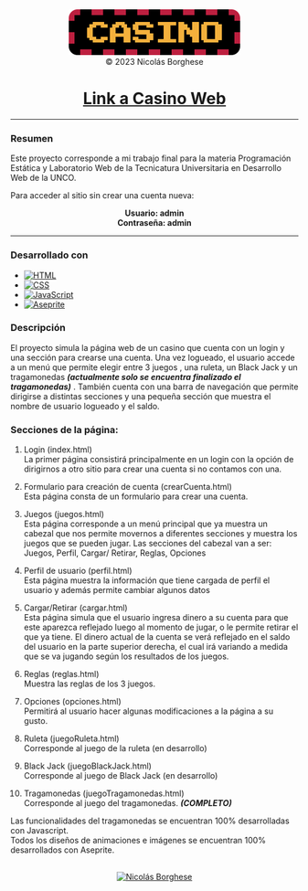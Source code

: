 <div align="center">
    <div>
        <a href="https://nicolasborghese.github.io/Casino_Web/">
            <img src="imagenes/imgGeneral/logo02Readme.png">
        </a>
    </div>
    © 2023 Nicolás Borghese
    
# <a href="https://nicolasborghese.github.io/Casino_Web/">Link a Casino Web</a>

</div>

---

<h3>Resumen</h3>

Este proyecto corresponde a mi trabajo final para la materia Programación Estática y Laboratorio Web de la Tecnicatura Universitaria en Desarrollo Web de la UNCO.<br>

Para acceder al sitio sin crear una cuenta nueva:<br>

<div align="center">
    <b>Usuario: admin</b><br>
    <b>Contraseña: admin</b>
</div>

---

### Desarrollado con

- [![HTML][html-shield]][html-url]
- [![CSS][css-shield]][css-url]
- [![JavaScript][javascript-shield]][javascript-url]
- [![Aseprite][aseprite-shield]][aseprite-url]

### Descripción

El proyecto simula la página web de un casino que cuenta con un login y una sección para crearse una cuenta. Una vez logueado, el usuario accede a un menú que permite elegir entre 3 juegos , una ruleta, un Black Jack y un tragamonedas <b>*(actualmente solo se encuentra finalizado el tragamonedas)*</b> . También cuenta con una barra de navegación que permite dirigirse a distintas secciones y una pequeña sección que muestra el nombre de usuario logueado y el saldo.

### Secciones de la página:

1. Login (index.html)<br>
La primer página consistirá principalmente en un login con la opción de dirigirnos a otro sitio para 
crear una cuenta si no contamos con una.

2. Formulario para creación de cuenta (crearCuenta.html)<br>
Esta página consta de un formulario para crear una cuenta.

3. Juegos (juegos.html)<br>
Esta página corresponde a un menú principal que ya muestra un cabezal que nos permite movernos 
a diferentes secciones y muestra los juegos que se pueden jugar. Las secciones del cabezal van a 
ser: Juegos, Perfil, Cargar/ Retirar, Reglas, Opciones

4. Perfil de usuario (perfil.html)<br>
Esta página muestra la información que tiene cargada de perfil el usuario y además permite cambiar algunos datos

5. Cargar/Retirar (cargar.html)<br>
Esta página simula que el usuario ingresa dinero a su cuenta para que este aparezca reflejado luego 
al momento de jugar, o le permite retirar el que ya tiene.
El dinero actual de la cuenta se verá reflejado en el saldo del usuario en la parte superior derecha, el cual irá variando a medida que se va jugando según los resultados de los juegos.

6. Reglas (reglas.html)<br>
Muestra las reglas de los 3 juegos.

7. Opciones (opciones.html)<br>
Permitirá al usuario hacer algunas modificaciones a la página a su gusto.

8. Ruleta (juegoRuleta.html)<br>
Corresponde al juego de la ruleta (en desarrollo)

9. Black Jack (juegoBlackJack.html)<br>
Corresponde al juego de Black Jack (en desarrollo)

10. Tragamonedas (juegoTragamonedas.html)<br>
Corresponde al juego del tragamonedas. <b>*(COMPLETO)*</b>

Las funcionalidades del tragamonedas se encuentran 100% desarrolladas con Javascript.<br>
Todos los diseños de animaciones e imágenes se encuentran 100% desarrollados con Aseprite.

##

<div align="center">

[![Nicolás Borghese][linkedin-shield]][linkedin-url]

</div>

<!-- MARKDOWN LINKS AND IMAGES -->

[html-shield]: https://img.shields.io/badge/HTML-%23E34F26?style=for-the-badge&logo=HTML5&logoColor=white
[html-url]: https://developer.mozilla.org/es/docs/Web/HTML

[css-shield]: https://img.shields.io/badge/CSS-%231572B6?style=for-the-badge&logo=CSS3&logoColor=white
[css-url]: https://developer.mozilla.org/es/docs/Web/CSS

[javascript-shield]: https://img.shields.io/badge/JavaScript-%23000000?style=for-the-badge&logo=Javascript&logoColor=%23F7DF1E
[javascript-url]: https://developer.mozilla.org/es/docs/Web/JavaScript

[aseprite-shield]: https://img.shields.io/badge/Aseprite-white?style=for-the-badge&logo=Aseprite
[aseprite-url]: https://www.aseprite.org/

[linkedin-shield]: https://img.shields.io/badge/Nicol%C3%A1s%20Borghese-%230A66C2?style=for-the-badge&logo=linkedin&logoColor=white
[linkedin-url]: https://www.linkedin.com/in/nicolas-borghese/
